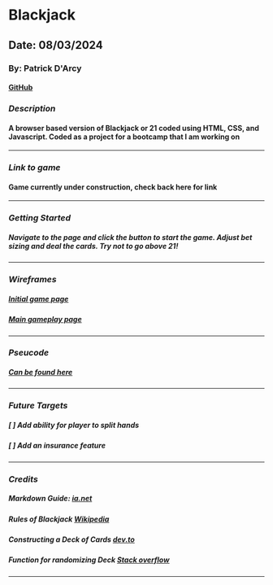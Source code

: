 # Blackjack

## Date: 08/03/2024

### By: Patrick D'Arcy

#### [GitHub](https://github.com/rela7e) 

### **_Description_**

#### A browser based version of Blackjack or 21 coded using HTML, CSS, and Javascript. Coded as a project for a bootcamp that I am working on

---


### **_Link to game_**

#### Game currently under construction, check back here for link

---

### **_Getting Started_**

##### Navigate to the page and click the button to start the game. Adjust bet sizing and deal the cards. Try not to go above 21!


---

### **_Wireframes_**

##### [Initial game page](https://wireframe.cc/5hwXlR)

##### [Main gameplay page](https://wireframe.cc/ST6iRz)

---

### **_Pseucode_**

##### [Can be found here](./pseudocode.txt)

---

### **_Future Targets_**

##### [ ] Add ability for player to split hands
##### [ ] Add an insurance feature

---

### **_Credits_**

##### Markdown Guide: [ia.net](https://ia.net/writer/support/general/markdown-guide)
##### Rules of Blackjack [Wikipedia](https://en.wikipedia.org/wiki/Blackjack)
##### Constructing a Deck of Cards [dev.to](https://dev.to/michaelburrows/create-a-random-playing-card-generator-with-javascript-1k7k)
##### Function for randomizing Deck [Stack overflow](https://stackoverflow.com/questions/2450954/how-to-randomize-shuffle-a-javascript-array)

---
